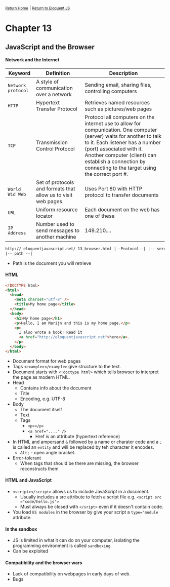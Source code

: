<small>[Return Home](../../README.md)</small> | <small>[Return to Eloquent JS](index.md)</small>

# Chapter 13

## JavaScript and the Browser

#### Network and the Internet

| Keyword            | Definition                                                     | Description                                                                                                                                                                                                                                                                                    |
| ------------------ | -------------------------------------------------------------- | ---------------------------------------------------------------------------------------------------------------------------------------------------------------------------------------------------------------------------------------------------------------------------------------------- |
| `Network protocol` | A style of communication over a network                        | Sending email, sharing files, controlling computers                                                                                                                                                                                                                                            |
| `HTTP`             | Hypertext Transfer Protocol                                    | Retrieves named resources such as pictures/web pages                                                                                                                                                                                                                                           |
| `TCP`              | Transmission Control Protocol                                  | Protocol all computers on the internet use to allow for compunication. One computer (server) waits for another to talk to it. Each listener has a number (port) associated with it. Another computer (client) can establish a connection by connecting to the target using the correct port #. |
| `World Wid Web`    | Set of protocols and formats that allow us to visit web pages. | Uses Port 80 with HTTP protocol to transfer documents                                                                                                                                                                                                                                          |
| `URL`              | Uniform resource locator                                       | Each document on the web has one of these                                                                                                                                                                                                                                                      |
| `IP Address`       | Number used to send messages to another machine                | 149.210....                                                                                                                                                                                                                                                                                    |

```html
http:// eloquentjavascript.net/ 13_browser.html |--Protocol--| |-- server ---|
|-- path --|
```

- Path is the document you will retrieve

#### HTML

```html
<!DOCTYPE html>
<html>
  <head>
    <meta charset="utf-8" />
    <title>My home page</title>
  </head>
  <body>
    <h1>My home page</h1>
    <p>Hello, I am Marijn and this is my home page.</p>
    <p>
      I also wrote a book! Read it
      <a href="http://eloquentjavascript.net">here</a>.
    </p>
  </body>
</html>
```

- Document format for web pages
- Tags `<example></example>` give structure to the text.
- Document starts with `<!doctype html>` which tells browser to interpret the page as modern HTML.
- Head
  - Contains info about the document
  - Title
  - Encoding, e.g. UTF-8
- Body
  - The document itself
  - Text
  - Tags
    - `<p></p>`
    - `<a href="...." />`
      - Href is an attribute (hypertext reference)
- In HTML and ampersand `&` followed by a name or charater code and a `;` is called an `entity` and will be replaced by teh character it encodes.
  - `&lt;` - open angle bracket.
- Error-tolerant
  - When tags that should be there are missing, the browser reconstructs them

#### HTML and JavaScript

- `<script></script>` allows us to include JavaScript in a document.
  - Usually includes a src attribute to fetch a script file e.g. `<script src ="code/hello.js">`
  - Must always be closed with `</sript>` even if it doesn't contain code.
- You load `ES modules` in the browser by give your script a `type="module` attribute.

#### In the sandbox

- JS is limited in what it can do on your computer, isolating the programming environment is called `sandboxing`
- Can be exploited

#### Compatibility and the browser wars

- Lack of compatibility on webpages in early days of web.
- Bugs
